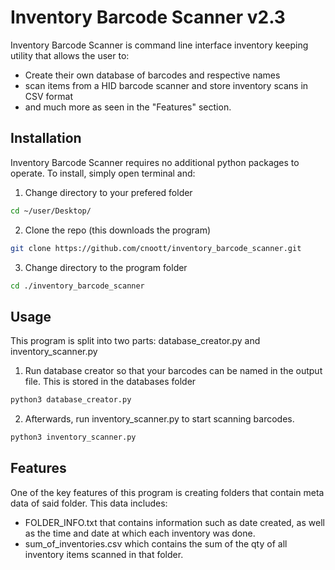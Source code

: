 # Inventory Barcode Scanner v2.3

Inventory Barcode Scanner is command line interface inventory keeping utility that allows the user to:
- Create their own database of barcodes and respective names
- scan items from a HID barcode scanner and store inventory scans in CSV format
- and much more as seen in the "Features" section.

## Installation

Inventory Barcode Scanner requires no additional python packages to operate.
To install, simply open terminal and:

1. Change directory to your prefered folder

```bash
cd ~/user/Desktop/
```

2. Clone the repo (this downloads the program)

```bash
git clone https://github.com/cnoott/inventory_barcode_scanner.git
```

3. Change directory to the program folder

```bash
cd ./inventory_barcode_scanner
```

## Usage

This program is split into two parts: database_creator.py and inventory_scanner.py

1. Run database creator so that your barcodes can be named in the output file. This is stored in the databases folder

```bash
python3 database_creator.py
```

2. Afterwards, run inventory_scanner.py to start scanning barcodes.
```bash
python3 inventory_scanner.py
```

## Features

One of the key features of this program is creating folders that contain meta data of said folder. This data includes:
 - FOLDER_INFO.txt that contains information such as date created,  as well as the time and date at which each inventory was done.
 - sum_of_inventories.csv which contains the sum of the qty of all inventory items scanned in that folder. 


